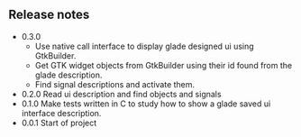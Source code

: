 ## Release notes

* 0.3.0
  * Use native call interface to display glade designed ui using GtkBuilder.
  * Get GTK widget objects from GtkBuilder using their id found from the glade description.
  * Find signal descriptions and activate them.
* 0.2.0 Read ui description and find objects and signals
* 0.1.0 Make tests written in C to study how to show a glade saved ui interface description.
* 0.0.1 Start of project
